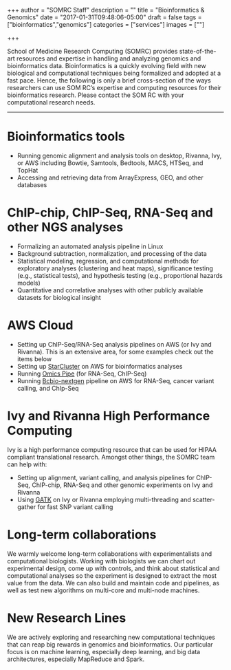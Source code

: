 +++
author = "SOMRC Staff"
description = ""
title = "Bioinformatics & Genomics"
date = "2017-01-31T09:48:06-05:00"
draft = false
tags = ["bioinformatics","genomics"]
categories = ["services"]
images = [""]

+++

<p class=lead>School of Medicine Research Computing (SOMRC) provides state-of-the-art resources and expertise in handling and analyzing genomics and bioinformatics data. Bioinformatics is a quickly evolving field with new biological and computational techniques being formalized and adopted at a fast pace. Hence, the following is only a brief cross-section of the ways researchers can use SOM RC’s expertise and computing resources for their bioinformatics research. Please contact the SOM RC with your computational research needs.</p>

<hr size=1 />

# Bioinformatics tools
-	Running genomic alignment and analysis tools on desktop, Rivanna, Ivy, or AWS including Bowtie, Samtools, Bedtools, MACS, HTSeq, and TopHat
-	Accessing and retrieving data from ArrayExpress, GEO, and other databases

# ChIP-chip, ChIP-Seq, RNA-Seq and other NGS analyses
-	Formalizing an automated analysis pipeline in Linux 
-	Background subtraction, normalization, and processing of the data
-	Statistical modeling, regression, and computational methods for exploratory analyses (clustering and heat maps), significance testing (e.g., statistical tests), and hypothesis testing (e.g., proportional hazards models) 
-	Quantitative and correlative analyses with other publicly available datasets for biological insight
 
# AWS Cloud
-	Setting up ChIP-Seq/RNA-Seq analysis pipelines on AWS (or Ivy and Rivanna). This is an extensive area, for some examples check out the items below 
-	Setting up [StarCluster](http://www.oliverelliott.org/article/computing/tut_bio_aws/) on AWS for bioinformatics analyses
-	Running [Omics Pipe](http://omics-pipe.readthedocs.io/en/latest/about.html) (for RNA-Seq, ChIP-Seq)
-	Running [Bcbio-nextgen](http://bcbio-nextgen.readthedocs.io/en/latest/contents/pipelines.html) pipeline on AWS for RNA-Seq, cancer variant calling, and ChIp-Seq

# Ivy and Rivanna High Performance Computing
Ivy is a high performance computing resource that can be used for HIPAA compliant translational research. Amongst other things, the SOMRC team can help with:

-	Setting up alignment, variant calling, and analysis pipelines for ChIP-Seq, ChIP-chip, RNA-Seq and other genomic experiments on Ivy and Rivanna 
-	Using [GATK](https://software.broadinstitute.org/gatk/guide/article.php?id=1988) on Ivy or Rivanna employing multi-threading and scatter-gather for fast SNP variant calling

# Long-term collaborations
We warmly welcome long-term collaborations with experimentalists and computational biologists. Working with biologists we can chart out experimental design, come up with controls, and think about statistical and computational analyses so the experiment is designed to extract the most value from the data. We can also build and maintain code and pipelines, as well as test new algorithms on multi-core and multi-node machines.


# New Research Lines
We are actively exploring and researching new computational techniques that can reap big rewards in genomics and bioinformatics. Our particular focus is on machine learning, especially deep learning, and big data architectures, especially MapReduce and Spark.

